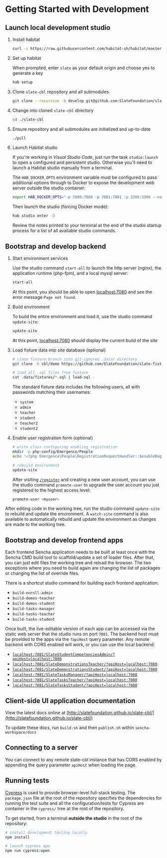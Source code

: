 # Getting Started with Development

## Launch local development studio

1. Install habitat

    ```bash
    curl -s https://raw.githubusercontent.com/habitat-sh/habitat/master/components/hab/install.sh | sudo bash
    ```

1. Set up habitat

    When prompted, enter `slate` as your default origin and choose yes to generate a key

    ```bash
    hab setup
    ```

1. Clone `slate-cbl` repository and all submodules

    ```bash
    git clone --recursive -b develop git@github.com:SlateFoundation/slate-cbl.git
    ```

1. Change into cloned `slate-cbl` directory

    ```bash
    cd ./slate-cbl
    ```

1. Ensure repository and all submodules are initialized and up-to-date

    ```bash
    ./pull
    ```

1. Launch Habitat studio

    If you're working in *Visual Studio Code*, just run the task `studio:launch` to open a configured and persistent studio. Otherwise you'll need to launch a Habitat studio manually from a terminal.

    The `HAB_DOCKER_OPTS` environment variable must be configured to pass additional options through to Docker to expose the development web server outside the studio container:

    ```bash
    export HAB_DOCKER_OPTS="-p 7080:7080 -p 7081:7081 -p 3306:3306 --name emergence-studio"
    ```

    Then launch the studio (forcing Docker mode):

    ```bash
    hab studio enter -D
    ```

    Review the notes printed to your terminal at the end of the studio startup process for a list of all available studio commands.

## Bootstrap and develop backend

1. Start environment services

    Use the studio command `start-all` to launch the http server (nginx), the application runtime (php-fpm), and a local mysql server:

    ```bash
    start-all
    ```

    At this point, you should be able to open [localhost:7080](http://localhost:7080) and see the error message `Page not found`.

1. Build environment

    To build the entire environment and load it, use the studio command `update-site`:

    ```bash
    update-site
    ```

    At this point, [localhost:7080](http://localhost:7080) should display the current build of the site

1. Load fixture data into site database (optional)

    ```bash
    # clone fixture branch into git-ignored .data/ directory
    git clone -b cbl/demo https://github.com/SlateFoundation/slate-fixtures.git .data/fixtures

    # load all .sql files from fixture
    cat .data/fixtures/*.sql | load-sql -
    ```

    The standard fixture data includes the following users, all with passwords matching their usernames:

    - `system`
    - `admin`
    - `teacher`
    - `student`
    - `teacher2`
    - `student2`

1. Enable user registration form (optional)

    ```bash
    # write class configuring enabling registration
    mkdir -p php-config/Emergence/People
    echo '<?php Emergence\People\RegistrationRequestHandler::$enableRegistration = true;' > php-config/Emergence/People/RegistrationRequestHandler.config.php

    # rebuild environment
    update-site
    ```

    After visiting [`/register`](http://localhost:7080/register) and creating a new user account, you can use the studio command `promote-user` to upgrade the user account you just registered to the highest access level:

    ```bash
    promote-user <myuser>
    ```

After editing code in the working tree, run the studio command `update-site` to rebuild and update the environment. A `watch-site` command is also available to automatically rebuild and update the environment as changes are made to the working tree.

## Bootstrap and develop frontend apps

Each frontend Sencha application needs to be built at least once with the Sencha CMD build tool to scaffold/update a set of loader files. After that, you can just edit files the working tree and reload the browser. The two exceptions where you need to build again are changing the list of packages or changing the list of override files.

There is a shortcut studio command for building each frontend application:

- `build-enroll-admin`
- `build-demos-teacher`
- `build-demos-student`
- `build-tasks-manager`
- `build-tasks-teacher`
- `build-tasks-student`

Once built, the live-editable version of each app can be accessed via the static web server that the studio runs on port `7081`. The backend host must be provided to the apps via the `?apiHost` query parameter. Any remote backend with CORS enabled will work, or you can use the local backend:

- [`localhost:7081/SlateStudentCompetenciesAdmin/?apiHost=localhost:7080`](http://localhost:7081/SlateStudentCompetenciesAdmin/?apiHost=localhost:7080)
- [`localhost:7081/SlateDemonstrationsTeacher/?apiHost=localhost:7080`](http://localhost:7081/SlateDemonstrationsTeacher/?apiHost=localhost:7080)
- [`localhost:7081/SlateDemonstrationsStudent/?apiHost=localhost:7080`](http://localhost:7081/SlateDemonstrationsStudent/?apiHost=localhost:7080)
- [`localhost:7081/SlateTasksManager/?apiHost=localhost:7080`](http://localhost:7081/SlateTasksManager/?apiHost=localhost:7080)
- [`localhost:7081/SlateTasksTeacher/?apiHost=localhost:7080`](http://localhost:7081/SlateTasksTeacher/?apiHost=localhost:7080)
- [`localhost:7081/SlateTasksStudent/?apiHost=localhost:7080`](http://localhost:7081/SlateTasksStudent/?apiHost=localhost:7080)

## Client-side UI application documentation

View the latest docs online at [http://slatefoundation.github.io/slate-cbl/](http://slatefoundation.github.io/slate-cbl/)

To update these docs, run `build.sh` and then `publish.sh` within `sencha-workspace/docs`

## Connecting to a server

You can connect to any remote slate-cbl instance that has CORS enabled by appending the query
parameter `apiHost` when loading the page.

## Running tests

[Cypress](https://www.cypress.io/) is used to provide browser-level full-stack testing. The `package.json` file at the root of the repository specifies the dependencies for running the test suite and all the configuration/tests for Cypress are container in the `cypress/` tree at the root of the repository.

To get started, from a terminal **outside the studio** in the root of the repository:

```bash
# install development tooling locally
npm install

# launch cypress app
npm run cypress:open
```
